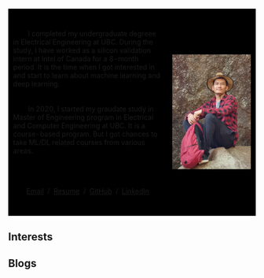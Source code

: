 <table cellspacing="0" cellpadding="0" border="0" bgcolor="#000000">
  <tbody>
    <tr style="padding:0px">
      <td style="padding:2%;width:45%;vertical-align:middle">
      <p style="white-space:pre-wrap; word-wrap:break-word">
        I completed my undergraduate degreee in Electrical Engineering at UBC. During the study, I have worked as a silicon validation intern at Intel of Canada for a 8-month period. It is the time when I got interested in and start to learn about machine learning and deep learning.
        <br>
        In 2020, I started my graudate study in Master of Engineering program in Electrical and Computer Engineering at UBC. It is a course-based program. But I got chances to take ML/DL related courses from various areas.
        <br>
        </p>
        <p style="text-align:center">
          <a target="_blank" href="mailto:simonren1993@gmail.com"> Email</a> &nbsp;/&nbsp;
          <a target="_blank" href="https://raw.githubusercontent.com/simonnxren/simonnxren.github.io/main/202203%20Ningxiao%20Ren.pdf">Resume</a> &nbsp;/&nbsp;
          <a target="_blank" href="https://github.com/simonnxren">GitHub</a> &nbsp;/&nbsp;
          <a target="_blank" href="https://www.linkedin.com/in/ningxiao-ren-793036142/"> LinkedIn </a>
        </p>
        <br>
      </td>
      <td style="padding:2%;width:25%;max-width:40%;">
        <img style="width:100%;max-width:100%" src="/me.png">
      </td>
    </tr>
  </tbody>
</table>




## Interests

## Blogs

